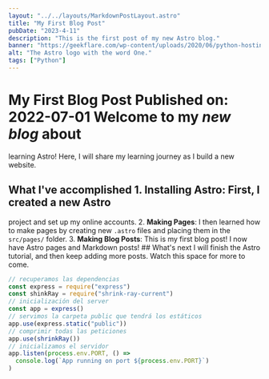 ```yaml
---
layout: "../../layouts/MarkdownPostLayout.astro"
title: "My First Blog Post"
pubDate: "2023-4-11"
description: "This is the first post of my new Astro blog."
banner: "https://geekflare.com/wp-content/uploads/2020/06/python-hosting.jpg"
alt: "The Astro logo with the word One."
tags: ["Python"]
---
```


# My First Blog Post Published on: 2022-07-01 Welcome to my _new blog_ about

learning Astro! Here, I will share my learning journey as I build a new website.

## What I've accomplished 1. **Installing Astro**: First, I created a new Astro

project and set up my online accounts. 2. **Making Pages**: I then learned how
to make pages by creating new `.astro` files and placing them in the
`src/pages/` folder. 3. **Making Blog Posts**: This is my first blog post! I now
have Astro pages and Markdown posts! ## What's next I will finish the Astro
tutorial, and then keep adding more posts. Watch this space for more to come.

```javascript
// recuperamos las dependencias
const express = require("express")
const shinkRay = require("shrink-ray-current")
// inicialización del server
const app = express()
// servimos la carpeta public que tendrá los estáticos
app.use(express.static("public"))
// comprimir todas las peticiones
app.use(shrinkRay())
// inicializamos el servidor
app.listen(process.env.PORT, () =>
  console.log(`App running on port ${process.env.PORT}`)
)
```
